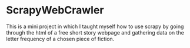 # ScrapyWebCrawler
This is a mini project in which I taught myself how to use scrapy by going through the html of a free short story webpage and gathering data on the letter
frequency of a chosen piece of fiction. 

